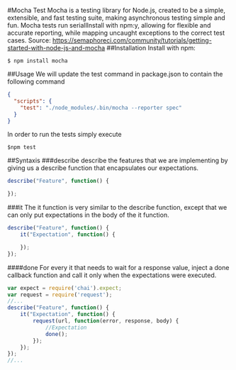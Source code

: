 #Mocha Test
Mocha is a testing library for Node.js, created to be a simple, extensible, and fast testing suite, making asynchronous testing simple and fun. Mocha tests run seriallInstall with npm:y, allowing for flexible and accurate reporting, while mapping uncaught exceptions to the correct test cases.
Source: https://semaphoreci.com/community/tutorials/getting-started-with-node-js-and-mocha
##Installation
Install with npm:
```
$ npm install mocha
```
##Usage
We will update the test command in package.json to contain the following command
```json
{
  "scripts": {
    "test": "./node_modules/.bin/mocha --reporter spec"
  }
}
```
In order to run the tests simply execute
```
$npm test
```
##Syntaxis
###describe
describe the features that we are implementing by giving us a describe function that encapsulates our expectations.
```javascript
describe("Feature", function() {

});
```
###it
The it function is very similar to the describe function, except that we can only put expectations in the body of the it function.
```javascript
describe("Feature", function() {
    it("Expectation", function() {

    });
});
```
####done
For every it that needs to wait for a response value, inject a done callback function and call it only when the expectations were executed.
```javascript
var expect = require('chai').expect;
var request = require('request');
//...
describe("Feature", function() {
    it("Expectation", function() {
        request(url, function(error, response, body) {
            //Expectation
            done();
        });
    });
});
//...
```
